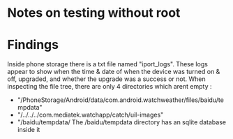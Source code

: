 # Notes on testing without root

# Findings
Inside phone storage there is a txt file named "iport_logs". These logs appear to show when the time & date of when the device was turned on & off, upgraded, and whether the upgrade was a success or not.
When inspecting the file tree, there are only 4 directories which arent empty : 
- "/PhoneStorage/Android/data/com.android.watchweather/files/baidu/tempdata"
- "/../../../com.mediatek.watchapp/catch/uil-images"
- "/baidu/tempdata/
The /baidu/tempdata directory has an sqlite database inside it
